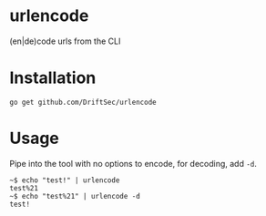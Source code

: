 # urlencode
(en|de)code urls from the CLI

# Installation

```
go get github.com/DriftSec/urlencode
```

# Usage

Pipe into the tool with no options to encode, for decoding, add `-d`.

```
~$ echo "test!" | urlencode
test%21
~$ echo "test%21" | urlencode -d
test!
```
